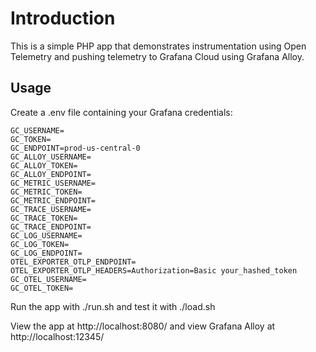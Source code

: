 # Introduction

This is a simple PHP app that demonstrates instrumentation using Open Telemetry and pushing telemetry to Grafana Cloud using Grafana Alloy.

## Usage

Create a .env file containing your Grafana credentials:

    GC_USERNAME=
    GC_TOKEN=
    GC_ENDPOINT=prod-us-central-0
    GC_ALLOY_USERNAME=
    GC_ALLOY_TOKEN=
    GC_ALLOY_ENDPOINT=
    GC_METRIC_USERNAME=
    GC_METRIC_TOKEN=
    GC_METRIC_ENDPOINT=
    GC_TRACE_USERNAME=
    GC_TRACE_TOKEN=
    GC_TRACE_ENDPOINT=
    GC_LOG_USERNAME=
    GC_LOG_TOKEN=
    GC_LOG_ENDPOINT=
    OTEL_EXPORTER_OTLP_ENDPOINT=
    OTEL_EXPORTER_OTLP_HEADERS=Authorization=Basic your_hashed_token
    GC_OTEL_USERNAME=
    GC_OTEL_TOKEN=

Run the app with ./run.sh and test it with ./load.sh

View the app at http://localhost:8080/ and view Grafana Alloy at http://localhost:12345/
